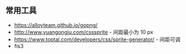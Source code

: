 ## 常用工具

- https://alloyteam.github.io/gopng/
- http://www.yuangongju.com/csssprite - 间距最小为 10 px
- https://www.toptal.com/developers/css/sprite-generator/ - 间距可调
- fis3
